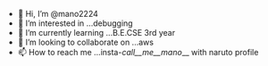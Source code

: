 - 👋 Hi, I’m @mano2224
- 👀 I’m interested in ...debugging
- 🌱 I’m currently learning ...B.E.CSE 3rd year
- 💞️ I’m looking to collaborate on ...aws
- 📫 How to reach me ...insta-_call__me__mano___ with naruto profile

<!---
mano2224/mano2224 is a ✨ special ✨ repository because its `README.md` (this file) appears on your GitHub profile.
You can click the Preview link to take a look at your changes.
--->
